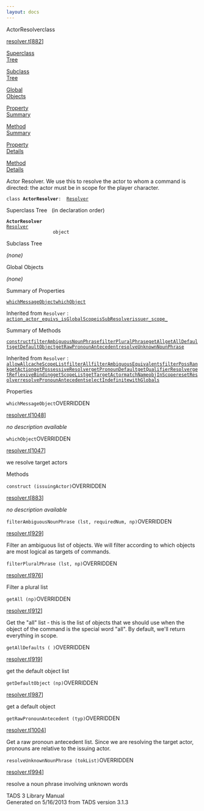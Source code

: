 ```yaml
---
layout: docs
---
```

<span class="title">ActorResolver</span><span class="type">class</span>

[resolver.t](../file/resolver.t.html)\[[882](../source/resolver.t.html#882)\]

[Superclass  
Tree](#_SuperClassTree_)

[Subclass  
Tree](#_SubClassTree_)

[Global  
Objects](#_ObjectSummary_)

[Property  
Summary](#_PropSummary_)

[Method  
Summary](#_MethodSummary_)

[Property  
Details](#_Properties_)

[Method  
Details](#_Methods_)



Actor Resolver. We use this to resolve the actor to whom a command is
directed: the actor must be in scope for the player character.

`class `**`ActorResolver`**` :   `[`Resolver`](../object/Resolver.html)



<span id="_SuperClassTree_"></span>



<span class="hdln">Superclass Tree</span>   (in declaration order)



**`ActorResolver`**  
[`Resolver`](../object/Resolver.html)  
`                 object`  
<span id="_SubClassTree_"></span>



<span class="hdln">Subclass Tree</span>  



*(none)* <span id="_ObjectSummary_"></span>



<span class="hdln">Global Objects</span>  



*(none)* <span id="_PropSummary_"></span>



<span class="hdln">Summary of Properties</span>  



[`whichMessageObject`](#whichMessageObject)[`whichObject`](#whichObject)

Inherited from `Resolver` :  
[`action_`](../object/Resolver.html#action_)[`actor_`](../object/Resolver.html#actor_)[`equivs_`](../object/Resolver.html#equivs_)[`isGlobalScope`](../object/Resolver.html#isGlobalScope)[`isSubResolver`](../object/Resolver.html#isSubResolver)[`issuer_`](../object/Resolver.html#issuer_)[`scope_`](../object/Resolver.html#scope_)

<span id="_MethodSummary_"></span>



<span class="hdln">Summary of Methods</span>  



[`construct`](#construct)[`filterAmbiguousNounPhrase`](#filterAmbiguousNounPhrase)[`filterPluralPhrase`](#filterPluralPhrase)[`getAll`](#getAll)[`getAllDefaults`](#getAllDefaults)[`getDefaultObject`](#getDefaultObject)[`getRawPronounAntecedent`](#getRawPronounAntecedent)[`resolveUnknownNounPhrase`](#resolveUnknownNounPhrase)

Inherited from `Resolver` :  
[`allowAll`](../object/Resolver.html#allowAll)[`cacheScopeList`](../object/Resolver.html#cacheScopeList)[`filterAll`](../object/Resolver.html#filterAll)[`filterAmbiguousEquivalents`](../object/Resolver.html#filterAmbiguousEquivalents)[`filterPossRank`](../object/Resolver.html#filterPossRank)[`getAction`](../object/Resolver.html#getAction)[`getPossessiveResolver`](../object/Resolver.html#getPossessiveResolver)[`getPronounDefault`](../object/Resolver.html#getPronounDefault)[`getQualifierResolver`](../object/Resolver.html#getQualifierResolver)[`getReflexiveBinding`](../object/Resolver.html#getReflexiveBinding)[`getScopeList`](../object/Resolver.html#getScopeList)[`getTargetActor`](../object/Resolver.html#getTargetActor)[`matchName`](../object/Resolver.html#matchName)[`objInScope`](../object/Resolver.html#objInScope)[`resetResolver`](../object/Resolver.html#resetResolver)[`resolvePronounAntecedent`](../object/Resolver.html#resolvePronounAntecedent)[`selectIndefinite`](../object/Resolver.html#selectIndefinite)[`withGlobals`](../object/Resolver.html#withGlobals)

<span id="_Properties_"></span>



<span class="hdln">Properties</span>  



<span id="whichMessageObject"></span>

`whichMessageObject`<span class="rem">OVERRIDDEN</span>

[resolver.t](../file/resolver.t.html)\[[1048](../source/resolver.t.html#1048)\]



*no description available*



<span id="whichObject"></span>

`whichObject`<span class="rem">OVERRIDDEN</span>

[resolver.t](../file/resolver.t.html)\[[1047](../source/resolver.t.html#1047)\]



we resolve target actors



<span id="_Methods_"></span>



<span class="hdln">Methods</span>  



<span id="construct"></span>

`construct (issuingActor)`<span class="rem">OVERRIDDEN</span>

[resolver.t](../file/resolver.t.html)\[[883](../source/resolver.t.html#883)\]



*no description available*



<span id="filterAmbiguousNounPhrase"></span>

`filterAmbiguousNounPhrase (lst, requiredNum, np)`<span class="rem">OVERRIDDEN</span>

[resolver.t](../file/resolver.t.html)\[[929](../source/resolver.t.html#929)\]



Filter an ambiguous list of objects. We will filter according to which
objects are most logical as targets of commands.



<span id="filterPluralPhrase"></span>

`filterPluralPhrase (lst, np)`<span class="rem">OVERRIDDEN</span>

[resolver.t](../file/resolver.t.html)\[[976](../source/resolver.t.html#976)\]



Filter a plural list



<span id="getAll"></span>

`getAll (np)`<span class="rem">OVERRIDDEN</span>

[resolver.t](../file/resolver.t.html)\[[912](../source/resolver.t.html#912)\]



Get the "all" list - this is the list of objects that we should use when
the object of the command is the special word "all". By default, we'll
return everything in scope.



<span id="getAllDefaults"></span>

`getAllDefaults ( )`<span class="rem">OVERRIDDEN</span>

[resolver.t](../file/resolver.t.html)\[[919](../source/resolver.t.html#919)\]



get the default object list



<span id="getDefaultObject"></span>

`getDefaultObject (np)`<span class="rem">OVERRIDDEN</span>

[resolver.t](../file/resolver.t.html)\[[987](../source/resolver.t.html#987)\]



get a default object



<span id="getRawPronounAntecedent"></span>

`getRawPronounAntecedent (typ)`<span class="rem">OVERRIDDEN</span>

[resolver.t](../file/resolver.t.html)\[[1004](../source/resolver.t.html#1004)\]



Get a raw pronoun antecedent list. Since we are resolving the target
actor, pronouns are relative to the issuing actor.



<span id="resolveUnknownNounPhrase"></span>

`resolveUnknownNounPhrase (tokList)`<span class="rem">OVERRIDDEN</span>

[resolver.t](../file/resolver.t.html)\[[994](../source/resolver.t.html#994)\]



resolve a noun phrase involving unknown words





TADS 3 Library Manual  
Generated on 5/16/2013 from TADS version 3.1.3


